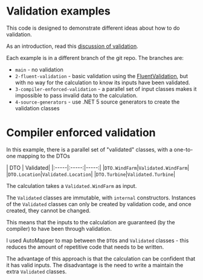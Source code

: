 # Validation examples

This code is designed to demonstrate different ideas about how to do validation.

As an introduction, read this [discussion of validation](./AboutValidation.md).

Each example is in a different branch of the git repo. The branches are:
- `main` - no validation
- `2-fluent-validation` - basic validation using the [FluentValidation](https://fluentvalidation.net/),
but with no way for the calculation to know its inputs have been validated.
- `3-compiler-enforced-validation` - a parallel set of input classes makes it impossible to pass invalid data to the calculation.
- `4-source-generators` - use .NET 5 source generators to create the validation classes 

# Compiler enforced validation
In this example, there is a parallel set of "validated" classes, with a one-to-one mapping to the DTOs

| DTO | Validated|
|:-----|:-----:|-----:|
|`DTO.WindFarm`|`Validated.WindFarm`|
|`DTO.Location`|`Validated.Location`|
|`DTO.Turbine`|`Validated.Turbine`|

The calculation takes a `Validated.WindFarm` as input.

The `Validated` classes are immutable, with `internal` constructors. Instances of the `Validated` classes can only be created by validation code, and once created, they cannot be changed.

This means that the inputs to the calculation are guaranteed (by the compiler) to have been through validation.

I used AutoMapper to map between the `DTO`s and `Validated` classes - this reduces the amount of repetitive code that needs to be written.

The advantage of this approach is that the calculation can be confident that it has valid inputs. The disadvantage is the need to write a maintain the extra `Validated` classes.